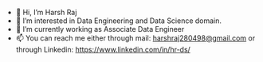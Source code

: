 - 👋 Hi, I’m Harsh Raj
- 👀 I’m interested in Data Engineering and Data Science domain.
- 🌱 I’m currently working as Associate Data Engineer
- 📫 You can reach me either through mail: harshraj280498@gmail.com or through Linkedin: https://www.linkedin.com/in/hr-ds/

<!---
DE-HR/DE-HR is a ✨ special ✨ repository because its `README.md` (this file) appears on your GitHub profile.
You can click the Preview link to take a look at your changes.
--->
